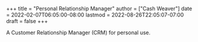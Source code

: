 +++
title = "Personal Relationship Manager"
author = ["Cash Weaver"]
date = 2022-02-07T06:05:00-08:00
lastmod = 2022-08-26T22:05:07-07:00
draft = false
+++

A Customer Relationship Manager (CRM) for personal use.
